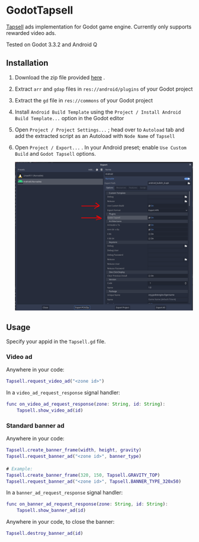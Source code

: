 # GodotTapsell
[Tapsell](https://tapsell.ir) ads implementation for Godot game engine.
Currently only supports rewarded video ads.

Tested on Godot 3.3.2 and Android Q

## Installation
1. Download the zip file provided [here](https://github.com/OverShifted/GodotTapsell/releases)
.
2. Extract `arr` and `gdap` files in `res://android/plugins` of your Godot project
3. Extract the `gd` file in `res://commons` of your Godot project
4. Install `Android Build Template` using the `Project / Install Android Build Template...` option in the Godot editor
5. Open `Project / Project Settings...` ; head over to `Autoload` tab and add the extracted script as an Autoload with `Node Name` of `Tapsell`
6. Open `Project / Export...` . In your Android preset; enable `Use Custom Build` and `Godot Tapsell` options.

    ![Export Menu](https://github.com/OverShifted/GodotTapsell/raw/main/docs/ExportMenu.png)

## Usage
Specify your appid in the `Tapsell.gd` file.
### Video ad
Anywhere in your code:
```gd
Tapsell.request_video_ad("<zone id>")
```
In a `video_ad_request_response` signal handler:
```gd
func on_video_ad_request_response(zone: String, id: String):
    Tapsell.show_video_ad(id)
```
### Standard banner ad

Anywhere in your code:
```gd
Tapsell.create_banner_frame(width, height, gravity)
Tapsell.request_banner_ad("<zone id>", banner_type)

# Example:
Tapsell.create_banner_frame(320, 150, Tapsell.GRAVITY_TOP)
Tapsell.request_banner_ad("<zone id>", Tapsell.BANNER_TYPE_320x50)
```
In a `banner_ad_request_response` signal handler:
```gd
func on_banner_ad_request_response(zone: String, id: String):
    Tapsell.show_banner_ad(id)
```
Anywhere in your code, to close the banner:
```gd
Tapsell.destroy_banner_ad(id)
```